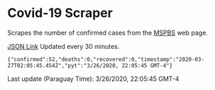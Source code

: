 # Covid-19 Scraper

Scrapes the number of confirmed cases from the [MSPBS](https://www.mspbs.gov.py/covid-19.php) web page.

[JSON Link](https://jmayalag.github.io/covid19-scrape/cases.json)
Updated every 30 minutes.
```
{"confirmed":52,"deaths":0,"recovered":0,"timestamp":"2020-03-27T02:05:45.454Z","pyt":"3/26/2020, 22:05:45 GMT-4"}
```
Last update (Paraguay Time): 3/26/2020, 22:05:45 GMT-4